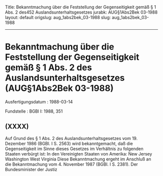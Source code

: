 Title: Bekanntmachung über die Feststellung der Gegenseitigkeit gemäß § 1 Abs. 2 des452
  Auslandsunterhaltsgesetzes
jurabk: AUG§1Abs2Bek 03-1988
layout: default
origslug: aug_1abs2bek_03-1988
slug: aug_1abs2bek_03-1988

---

# Bekanntmachung über die Feststellung der Gegenseitigkeit gemäß § 1 Abs. 2 des Auslandsunterhaltsgesetzes (AUG§1Abs2Bek 03-1988)

Ausfertigungsdatum
:   1988-03-14

Fundstelle
:   BGBl I: 1988, 351



## (XXXX)

Auf Grund des § 1 Abs. 2 des Auslandsunterhaltsgesetzes vom 19.
Dezember 1986 (BGBl. I S. 2563) wird bekanntgemacht, daß die
Gegenseitigkeit im Sinne dieses Gesetzes im Verhältnis zu folgenden
Staaten verbürgt ist:
In den Vereinigten Staaten von Amerika:
New Jersey
Washington
West Virginia
Diese Bekanntmachung ergeht im Anschluß an die Bekanntmachung vom 4.
November 1987 (BGBl. I S. 2381).
Der Bundesminister der Justiz

